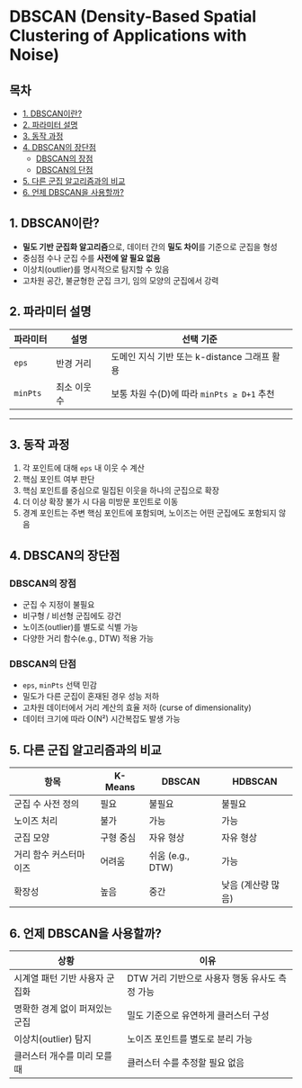 
# DBSCAN (Density-Based Spatial Clustering of Applications with Noise)

## 목차
- [1. DBSCAN이란?](#1-DBSCAN이란?)
- [2. 파라미터 설명](#2-파라미터-설명)
- [3. 동작 과정](#3-동작-과정)
- [4. DBSCAN의 장단점](#6-DBSCAN의-장단점)
  - [DBSCAN의 장점](#DBSCAN의-장점)
  - [DBSCAN의 단점](#DBSCAN의-단점)
- [5. 다른 군집 알고리즘과의 비교](#5-다른-군집-알고리즘과의-비교)
- [6. 언제 DBSCAN을 사용할까?](#6-언제-dtw를-사용할까)


## 1. DBSCAN이란?
- **밀도 기반 군집화 알고리즘**으로, 데이터 간의 **밀도 차이**를 기준으로 군집을 형성
- 중심점 수나 군집 수를 **사전에 알 필요 없음**
- 이상치(outlier)를 명시적으로 탐지할 수 있음
- 고차원 공간, 불균형한 군집 크기, 임의 모양의 군집에서 강력

## 2. 파라미터 설명

|파라미터|설명|선택 기준|
|---|---|---|
|`eps`|반경 거리|도메인 지식 기반 또는 k-distance 그래프 활용|
|`minPts`|최소 이웃 수|보통 차원 수(D)에 따라 `minPts ≥ D+1` 추천|

---

## 3. 동작 과정

1. 각 포인트에 대해 `eps` 내 이웃 수 계산   
2. 핵심 포인트 여부 판단
3. 핵심 포인트를 중심으로 밀집된 이웃을 하나의 군집으로 확장
4. 더 이상 확장 불가 시 다음 미방문 포인트로 이동
5. 경계 포인트는 주변 핵심 포인트에 포함되며, 노이즈는 어떤 군집에도 포함되지 않음

## 4. DBSCAN의 장단점

### DBSCAN의 장점

- 군집 수 지정이 불필요
- 비구형 / 비선형 군집에도 강건
- 노이즈(outlier)를 별도로 식별 가능
- 다양한 거리 함수(e.g., DTW) 적용 가능
    
### DBSCAN의 단점

- `eps`, `minPts` 선택 민감
- 밀도가 다른 군집이 혼재된 경우 성능 저하
- 고차원 데이터에서 거리 계산의 효율 저하 (curse of dimensionality)
- 데이터 크기에 따라 O(N²) 시간복잡도 발생 가능
    


## 5. 다른 군집 알고리즘과의 비교


|항목|K-Means|DBSCAN|HDBSCAN|
|---|---|---|---|
|군집 수 사전 정의|필요|불필요|불필요|
|노이즈 처리|불가|가능|가능|
|군집 모양|구형 중심|자유 형상|자유 형상|
|거리 함수 커스터마이즈|어려움|쉬움 (e.g., DTW)|가능|
|확장성|높음|중간|낮음 (계산량 많음)|

## 6. 언제 DBSCAN을 사용할까?


|상황|이유|
|---|---|
|시계열 패턴 기반 사용자 군집화|DTW 거리 기반으로 사용자 행동 유사도 측정 가능|
|명확한 경계 없이 퍼져있는 군집|밀도 기준으로 유연하게 클러스터 구성|
|이상치(outlier) 탐지|노이즈 포인트를 별도로 분리 가능|
|클러스터 개수를 미리 모를 때|클러스터 수를 추정할 필요 없음|
